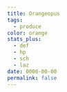 ```yaml
---
title: Orangeopus
tags:
  - produce
color: orange
stats_plus:
  - def
  - hp
  - sch
  - laz
date: 0000-00-00
permalink: false
---
```


